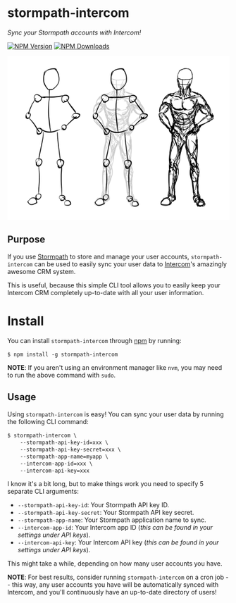 # stormpath-intercom

*Sync your Stormpath accounts with Intercom!*

[![NPM Version](https://img.shields.io/npm/v/stormpath-intercom.svg?style=flat)](https://npmjs.org/package/stormpath-intercom)
[![NPM Downloads](http://img.shields.io/npm/dm/stormpath-intercom.svg?style=flat)](https://npmjs.org/package/stormpath-intercom)


![Stick Figure Sketch][]


## Purpose

If you use [Stormpath][] to store and manage your user accounts,
`stormpath-intercom` can be used to easily sync your user data to [Intercom][]'s
amazingly awesome CRM system.

This is useful, because this simple CLI tool allows you to easily keep your
Intercom CRM completely up-to-date with all your user information.


# Install

You can install `stormpath-intercom` through [npm][] by
running:

```console
$ npm install -g stormpath-intercom
```

**NOTE**: If you aren't using an environment manager like `nvm`, you may need to
run the above command with `sudo`.


## Usage

Using `stormpath-intercom` is easy!  You can sync your user data by running the
following CLI command:

```console
$ stormpath-intercom \
    --stormpath-api-key-id=xxx \
    --stormpath-api-key-secret=xxx \
    --stormpath-app-name=myapp \
    --intercom-app-id=xxx \
    --intercom-api-key=xxx
```

I know it's a bit long, but to make things work you need to specify 5 separate
CLI arguments:

- `--stormpath-api-key-id`: Your Stormpath API key ID.
- `--stormpath-api-key-secret`: Your Stormpath API key secret.
- `--stormpath-app-name`: Your Stormpath application name to sync.
- `--intercom-app-id`: Your Intercom app ID (*this can be found in your settings
  under API keys*).
- `--intercom-api-key`: Your Intercom API key (*this can be found in your
  settings under API keys*).

This might take a while, depending on how many user accounts you have.

**NOTE**: For best results, consider running `stormpath-intercom` on a cron
job -- this way, any user accounts you have will be automatically synced with
Intercom, and you'll continuously have an up-to-date directory of users!


  [Stick Figure Sketch]: https://github.com/stormpath/stormpath-intercom/raw/master/assets/stick-figure-sketch.png "Stick Figure Sketch"
  [Stormpath]: https://stormpath.com/ "Stormpath"
  [Intercom]: https://www.intercom.io/ "Intercom"
  [npm]: https://www.npmjs.org/ "npm"
